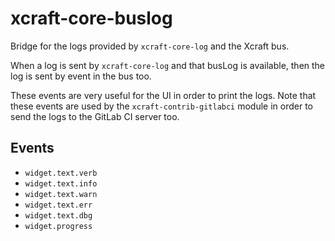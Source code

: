 # xcraft-core-buslog

Bridge for the logs provided by `xcraft-core-log` and the Xcraft bus.

When a log is sent by `xcraft-core-log` and that busLog is available, then
the log is sent by event in the bus too.

These events are very useful for the UI in order to print the logs. Note
that these events are used by the `xcraft-contrib-gitlabci` module in order
to send the logs to the GitLab CI server too.

## Events

- `widget.text.verb`
- `widget.text.info`
- `widget.text.warn`
- `widget.text.err`
- `widget.text.dbg`
- `widget.progress`

